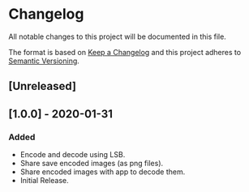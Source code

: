# Changelog

All notable changes to this project will be documented in this file.

The format is based on [Keep a Changelog](http://keepachangelog.com/en/1.0.0/)
and this project adheres to [Semantic Versioning](http://semver.org/spec/v2.0.0.html).

## [Unreleased]

## [1.0.0] - 2020-01-31
### Added
- Encode and decode using LSB.
- Share save encoded images (as png files).
- Share encoded images with app to decode them.
- Initial Release.
